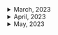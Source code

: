 <details>
<summary>March, 2023</summary>

1. [Can't create test file lower test start server mysql](https://stackoverflow.com/questions/41504580/cant-create-test-file-lower-test-start-server-mysql)
1. [MySQL docs: 2.3.4.6 Starting MySQL from the Windows Command Line](https://dev.mysql.com/doc/refman/8.0/en/windows-start-command-line.html)
1. [B.3.3.2 How to Reset the Root Password](https://dev.mysql.com/doc/refman/8.0/en/resetting-permissions.html)
1. [How to change user password on mysql](https://www.cyberciti.biz/faq/mysql-change-user-password/)
1. [[Go/DB] Go언어에서 MYSQL connection 다루기 (MYSQL, GORM, Connection pool)](https://bbaktaeho-95.tistory.com/103)
1. [How to refresh a table in mysql workbench](https://stackoverflow.com/questions/40167300/how-to-refresh-a-table-in-mysql-workbench)
1. [Gorm docs: Connecting to a Database: MySQL](https://gorm.io/docs/connecting_to_the_database.html#MySQL)
1. [How do I return a struct as json using fiber in golang?](https://stackoverflow.com/questions/71611698/how-do-i-return-a-struct-as-json-using-fiber-in-golang)
1. [Fiber docs: Template interfaces](https://docs.gofiber.io/guide/templates#template-interfaces)
1. [HTTP Cookies: What's the difference between Max-age and Expires?](https://mrcoles.com/blog/cookies-max-age-vs-expires/)
1. [Github: create-go-app/fiber-go-template](https://github.com/create-go-app/fiber-go-template/blob/master/app/queries/book_query.go)
1. [Github: go process manager: goerman](https://github.com/mattn/goreman)
1. [What is RDS in AWS? Quick Learn #Shorts​ video series - Video 5 | Amazon Relational Database Service](https://youtube.com/shorts/mVMao5YOz_E?feature=share)
1. [Securing Your Go REST APIs With JWTs](https://tutorialedge.net/golang/authenticating-golang-rest-api-with-jwts/)
1. [GORM docs: Retrieving a single object](https://gorm.io/docs/query.html)
1. [gorm get current db connection](https://stackoverflow.com/questions/51788283/gorm-get-current-db-connection)
1. [Golang jwt.StandardClaims time format type issue](https://stackoverflow.com/questions/71119129/golang-jwt-standardclaims-time-format-type-issue)
1. [Github: jwt-go: key is invalid or of invalid type #65](https://github.com/dgrijalva/jwt-go/issues/65)
1. [Go package docs: jwt-go: NewWithClaims](https://pkg.go.dev/github.com/golang-jwt/jwt/v4@v4.5.0#NewWithClaims)
1. [HTTPOnly Cookie not being set in browser localhost](https://stackoverflow.com/questions/71201627/httponly-cookie-not-being-set-in-browser-localhost)
1. [로그인, 로그아웃에는 무슨 HTTP 메소드를 써야할까?](https://ssdragon.tistory.com/92)
1. [[HTTP] HTTP 상태 401(Unauthorized) vs 403(Forbidden) 차이](https://mangkyu.tistory.com/146)
1. [Fiber docs: Custom error handler](https://docs.gofiber.io/guide/error-handling#custom-error-handler)
1. [Fiber docs: server monitoring](https://docs.gofiber.io/api/middleware/monitor/)
1. [Gorm docs: Updates multiple columns](https://gorm.io/docs/update.html#Updates-multiple-columns)
1. [Fiber docs: Recover](https://docs.gofiber.io/api/middleware/recover/)
1. [Fiber docs: Download](https://docs.gofiber.io/api/ctx#download)
1. [Fiber docs: Query](https://docs.gofiber.io/api/ctx#query)
1. [Caddy docs: Caddyfile Tutorial](https://caddyserver.com/docs/caddyfile-tutorial)
1. [Caddy docs: Static files quick-start](https://caddyserver.com/docs/quick-starts/static-files)
1. [Caddy docs: Reverse proxy quick-start](https://caddyserver.com/docs/quick-starts/reverse-proxy)
1. [Gorm docs: Has many](https://gorm.io/docs/has_many.html#Has-Many)
1. [Fiber docs: Set](https://docs.gofiber.io/api/ctx#set)
1. [Gorm docs: Association Mode](https://gorm.io/docs/associations.html#Association-Mode)
1. [Fiber docs: CSRF](https://docs.gofiber.io/api/middleware/csrf/)
1. [Github: Fiber csrf example](https://github.com/gofiber/recipes/blob/master/csrf/routes/mainServer.go)
1. [Gorm docs: Batch insert](https://gorm.io/docs/create.html#Batch-Insert)
1. [HTTP status code for duplicate record](https://metamug.com/article/status-code-409.html#using-409-for-duplicate-record)
1. [Github: gorm error list](https://github.com/go-gorm/gorm/blob/master/errors.go)
1. [Gorm docs: Polymorphism Association](https://gorm.io/docs/has_many.html#Polymorphism-Association)
1. [Gorm docs: Retrieving a single object](https://gorm.io/docs/query.html#Retrieving-a-single-object)
1. [Github: axios: Don't send default header #382](https://github.com/axios/axios/issues/382)
1. [Fiber docs: CORS config](https://docs.gofiber.io/api/middleware/cors#config)

</details>

<details>
<summary>April, 2023</summary>

1. [[SQL/Error] (1452): Cannot add or update a child row: a foreign key constraint fails](https://reeme.tistory.com/39)
1. [[Axios] get 요청 시 Query Params 보내기 (에러핸들링)](https://jacobgrowthstory.tistory.com/44)
1. [How to only append valid associations? #5040](https://github.com/go-gorm/gorm/issues/5040)
1. [Github: go-playground/validator: simple example](https://github.com/go-playground/validator/blob/master/_examples/simple/main.go)
1. [Fiber docs: Encrypt Cookie](https://docs.gofiber.io/api/middleware/encryptcookie)
1. [개발자가 아직 SaaS 를 몰라? 깜찍 서비스 3가지 소개! (Why Programmers Should Build SaaS?)](https://youtu.be/hhd8uUPO3-0)
1. [ReadFile returns nil when attempting to read file [closed]](https://stackoverflow.com/questions/65370676/readfile-returns-nil-when-attempting-to-read-file)
1. [encoding/json: changing '&' to '\u0026' #28453](https://github.com/golang/go/issues/28453)
1. []()
1. []()
1. []()
1. []()
1. []()

</details>

<details>
<summary>May, 2023</summary>

1. [connecting to a docker-compose mysql container denies access but docker running same image does not](https://stackoverflow.com/questions/37459031/connecting-to-a-docker-compose-mysql-container-denies-access-but-docker-running)
1. [[MySQL] mysql로그인 오류 / mysql 비밀번호 재설정](https://passing-story.tistory.com/142)
1. [14.4 Docker를 사용하여 MySQL 설치하고 접속하기](https://poiemaweb.com/docker-mysql)
1. [Caddy start vs. caddy run?](https://caddy.community/t/caddy-start-vs-caddy-run/9285)
1. [Caddy docs: API quick-start](https://caddyserver.com/docs/quick-starts/api)
1. [How to Uninstall a Package on Ubuntu 22.04](https://linuxhint.com/uninstall-package-ubuntu-3/#b1)
1. [Reason: Credential is not supported if the CORS header 'Access-Control-Allow-Origin' is '*'](https://developer.mozilla.org/ko/docs/Web/HTTP/CORS/Errors/CORSNotSupportingCredentials)
1. [Access-Control-Allow-Origin가 wildcard(*)일 때 왜 인증 정보를 포함한 요청은 실패하는가 😫](https://www.hahwul.com/2019/04/10/why-failed-get-data-with-this-cors-policy/)
1. [MDN docs: 413 Content Too Large](https://developer.mozilla.org/en-US/docs/Web/HTTP/Status/413)
1. [[Node.js] Command Line 시작 시 인자 전달하기 (Arguments)](https://chashtag.tistory.com/55)
1. [Github: curl-to-Go](https://mholt.github.io/curl-to-go/)
1. [Using Curl -d Option](https://reqbin.com/req/c-bf0dgjoq/curl--d)
1. [Connect with PayPal - invalid_client Client Authentication failed with sandbox](https://stackoverflow.com/questions/62804401/connect-with-paypal-invalid-client-client-authentication-failed-with-sandbox)
1. []()
1. []()


</details>
